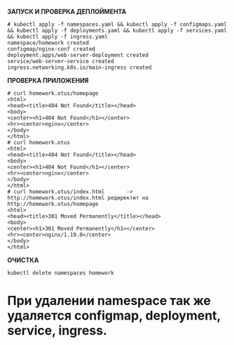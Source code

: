 **ЗАПУСК И ПРОВЕРКА ДЕПЛОЙМЕНТА**
```
# kubectl apply -f namespaces.yaml && kubectl apply -f configmaps.yaml && kubectl apply -f deployments.yaml && kubectl apply -f services.yaml && kubectl apply -f ingress.yaml
namespace/homework created
configmap/nginx-conf created
deployment.apps/web-server-deployment created
service/web-server-service created
ingress.networking.k8s.io/main-ingress created
```

**ПРОВЕРКА ПРИЛОЖЕНИЯ**
```
# curl homework.otus/homepage
<html>
<head><title>404 Not Found</title></head>
<body>
<center><h1>404 Not Found</h1></center>
<hr><center>nginx</center>
</body>
</html>
# curl homework.otus
<html>
<head><title>404 Not Found</title></head>
<body>
<center><h1>404 Not Found</h1></center>
<hr><center>nginx</center>
</body>
</html>
# curl homework.otus/index.html       -> http://homework.otus/index.html редиректит на http://homework.otus/homepage
<html>
<head><title>301 Moved Permanently</title></head>
<body>
<center><h1>301 Moved Permanently</h1></center>
<hr><center>nginx/1.19.0</center>
</body>
</html>

```


**ОЧИСТКА**
```
kubectl delete namespaces homework
```
# При удалении namespace так же удаляется configmap, deployment, service, ingress.